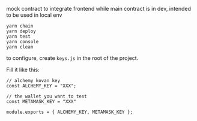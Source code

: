 mock contract to integrate frontend while main contract is in dev,
intended to be used in local env

```shell
yarn chain
yarn deploy
yarn test
yarn console
yarn clean
```

to configure, create `keys.js` in the root of the project.

Fill it like this:
   ```
   // alchemy kovan key
   const ALCHEMY_KEY = "XXX";

   // the wallet you want to test
   const METAMASK_KEY = "XXX"

   module.exports = { ALCHEMY_KEY, METAMASK_KEY };
```